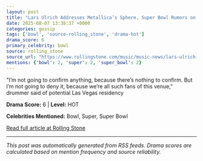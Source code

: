 ```yaml
---
layout: post
title: "Lars Ulrich Addresses Metallica’s Sphere, Super Bowl Rumors on ‘Stern’: ‘I Would F-cking Love to Do It’"
date: 2025-08-07 13:38:37 +0000
categories: gossip
tags: ['bowl', 'source-rolling_stone', 'drama-hot']
drama_score: 6
primary_celebrity: bowl
source: rolling_stone
source_url: "https://www.rollingstone.com/music/music-news/lars-ulrich-metallica-sphere-super-bowl-rumors-howard-stern-1235402630/"
mentions: {'bowl': 2, 'super': 2, 'super_bowl': 2}
---
```


"I’m not going to confirm anything, because there’s nothing to confirm. But I’m not going to deny it, because we’re all such fans of this venue," drummer said of potential Las Vegas residency

**Drama Score:** 6 | **Level:** HOT

**Celebrities Mentioned:** Bowl, Super, Super Bowl

[Read full article at Rolling Stone](https://www.rollingstone.com/music/music-news/lars-ulrich-metallica-sphere-super-bowl-rumors-howard-stern-1235402630/)

---
*This post was automatically generated from RSS feeds. Drama scores are calculated based on mention frequency and source reliability.*
